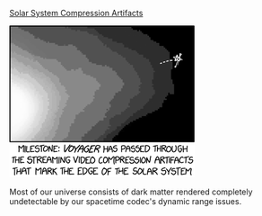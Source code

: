 [Solar System Compression Artifacts](https://xkcd.com/2414)

![Solar System Compression Artifacts](./random_comic.png)

Most of our universe consists of dark matter rendered completely undetectable by our spacetime codec's dynamic range issues.

